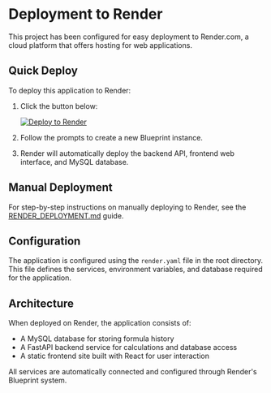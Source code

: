 # Deployment to Render

This project has been configured for easy deployment to Render.com, a cloud platform that offers hosting for web applications.

## Quick Deploy

To deploy this application to Render:

1. Click the button below:

   [![Deploy to Render](https://render.com/images/deploy-to-render-button.svg)](https://render.com/deploy?repo=https://github.com/AnnaNajafiH/ChemCal)

2. Follow the prompts to create a new Blueprint instance.

3. Render will automatically deploy the backend API, frontend web interface, and MySQL database.

## Manual Deployment

For step-by-step instructions on manually deploying to Render, see the [RENDER_DEPLOYMENT.md](./RENDER_DEPLOYMENT.md) guide.

## Configuration

The application is configured using the `render.yaml` file in the root directory. This file defines the services, environment variables, and database required for the application.

## Architecture

When deployed on Render, the application consists of:

- A MySQL database for storing formula history
- A FastAPI backend service for calculations and database access
- A static frontend site built with React for user interaction

All services are automatically connected and configured through Render's Blueprint system.

